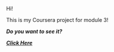 Hi!

This is my Coursera project for module 3!

**_Do you want to see it?_**

[**_Click Here_**](https://aakella1.github.io/coursera-test/site/Assignments/Module%203/index.html)
